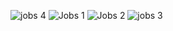 ![jobs 4](https://user-images.githubusercontent.com/47668423/98843003-a3401d80-244a-11eb-9283-f68b917b53f0.png)
![Jobs 1](https://user-images.githubusercontent.com/47668423/98843005-a4714a80-244a-11eb-9342-67f130454391.png)
![Jobs 2](https://user-images.githubusercontent.com/47668423/98843006-a509e100-244a-11eb-88b0-643857b88444.png)
![jobs 3](https://user-images.githubusercontent.com/47668423/98843007-a509e100-244a-11eb-9527-11f0ba86b4f6.png)
